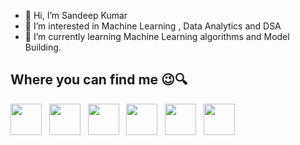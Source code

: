 - 👋 Hi, I’m Sandeep Kumar
- 👀 I’m interested in Machine Learning , Data Analytics and DSA
- 🌱 I’m currently learning Machine Learning algorithms and Model Building.
<h2>Where you can find me 😉🔍</h2>
    <a href="https://instagram.com/sarcastic_sandy_0_0?igshid=NTc4MTIwNjQ2YQ=="><img src="https://tse2.mm.bing.net/th?id=OIP.dsWGMpqtgvW5590uuJ7JkQAAAA&pid=Api&P=0&h=180" height=50px weight=50px></img></a> &nbsp
    <a href="https://www.hackerrank.com/kumarsandeep1102?hr_r=1"><img src="https://tse2.mm.bing.net/th?id=OIP.SP5AjgaqCwsd1UVtScTD5gHaHa&pid=Api&P=0&h=180" height=50px weight=50px></img></a> &nbsp
    <a href="https://www.linkedin.com/in/sandeep-kumar-488a1b222/"><img src="https://tse3.mm.bing.net/th?id=OIP.b5oDvUVU5UVN4cefTJGq3wHaHa&pid=Api&P=0&h=180" height=50px weight=50px></img></a> &nbsp
    <a href="https://leetcode.com/Sandeep_Kumar96674/"><img src="https://tse4.mm.bing.net/th?id=OIP.DENauUixUf2DS-VfgKCXlAHaD2&pid=Api&P=0&h=180" height=50px weight=50px></img></a> &nbsp
    <a href="https://www.datacamp.com/portfolio/SandeepKumar0106"><img src="https://tse1.mm.bing.net/th?id=OIP.QPOjD2THACoelQZWBmNQPwHaD4&pid=Api&P=0&h=180" height=50px weight=50px></img></a> &nbsp
    <a href="https://www.codingninjas.com/studio/profile/2cb29e1f-7667-49cc-ac64-4a7467107dc6"><img src="https://tse1.mm.bing.net/th?id=OIP.YGMKfBEvia_lF6TyOdbQfwHaHa&pid=Api&P=0&h=180" height=50px weight=50px></img></a> &nbsp 
    </br></br>
